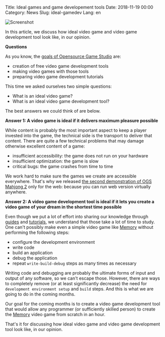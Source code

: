 Title: Ideal games and game developement tools
Date: 2018-11-19 00:00
Category: News
Slug: ideal-gamedev
Lang: en

![Screenshot][screenshot]

In this article, we discuss how ideal video game and video game development
tool look like, in our opinion.

**Questions**

As you know, the [goals of Opensource Game Studio][ogs-goals] are:

* creation of free video game development tools
* making video games with those tools
* preparing video game development tutorials

This time we asked ourselves two simple questions:

* What is an ideal video game?
* What is an ideal video game development tool?

The best answers we could think of are below.

**Answer 1: A video game is ideal if it delivers maximum pleasure possible**

While content is probably the most important aspect to keep a player invested
into the game, the technical side is the transport to deliver that content.
There are quite a few technical problems that may damage otherwise excellent content of a game:

* insufficient accessibility: the game does not run on your hardware
* insufficient optimization: the game is slow
* critical bugs: the game crashes from time to time

We work hard to make sure the games we create are accessible everywhere.
That's why we released
[the second demonstration of OGS Mahjong 2][mahjong-demo2] only for
the web: because you can run web version virtually anywhere.

**Answer 2: A video game development tool is ideal if it lets you create a video game of your dream in the shortest time possible**

Even though we put a lot of effort into sharing our knowledge through
[guides][osgcpg] and [tutorials][osgcpe], we understand that those take a lot
of time to study. One can't possibly make even a simple video game like
[Memory][concentration] without performing the following steps:

* configure the development environment
* write code
* build an application
* debug the application
* repeat `write-build-debug` steps as many times as necessary

Writing code and debugging are probably the ultimate forms of input and output
of any software, so we can't escape those. However, there are ways to
completely remove (or at least significantly decrease) the need for
`development environment setup` and `build` steps. And this is what we are
going to do in the coming months.

Our goal for the coming months is to create a video game development tool that
would allow any programmer (or sufficiently skilled person) to create the
[Memory][concentration] video game from scratch in an hour.

That's it for discussing how ideal video game and video game development tool
look like, in our opinion.


[screenshot]: {attach}/images/2018-11-19-ideal-gamedev.png

[ogs-goals]: {filename}/pages/about.md
[mahjong-demo2]: {filename}/articles/2018-10-02-mahjong-demo2.md
[osgcpg]: https://github.com/OGStudio/openscenegraph-cross-platform-guide
[osgcpe]: https://github.com/OGStudio/openscenegraph-cross-platform-examples
[concentration]: https://en.wikipedia.org/wiki/Concentration_(game)
